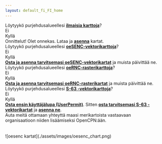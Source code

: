 ```yaml
---
layout: default_fi_FI_home
---
```


<div class="questions">
  
<div class="questionok question">
Löytyykö purjehdusalueellesi <a href="https://opencpn.org/OpenCPN/info/chartsource.html"><strong>ilmaisia karttoja</strong></a>?
</div>
</div>

<div class="arrows">
  
<div class="answer col1 inline">
<i class="down"></i>
</div>
<div class="answer col2 inline">
<i class="down"></i>
</div>
</div>

<div class="separator"></div>

<div class="answers">
  <div class="answer col1 inline">
    
<div class="yesno no">
Ei
</div>
  </div>
  
  <div class="answer col2 inline">
    
<div class="yesno yes">
Kyllä
</div>
  </div>
<div class="answer col3 inline">
<i class="right"></i>
</div>
  
  <div class="answer col4 inline">
    
<div class="questionok ok">
Onnittelut! Olet onnekas. Lataa ja <a href="https://opencpn.org/wiki/dokuwiki/doku.php?id=opencpn:opencpn_user_manual:getting_started:chart_installation"><strong>asenna</strong></a> kartat.
</div>
  </div>
</div>

<div class="separator"></div>

<div class="arrows">
  
<div class="answer col1 inline">
<i class="down"></i>
</div>
</div>

<div class="questions">
  
<div class="questionok question">
Löytyykö purjehdusalueellesi <a href="https://o-charts.org/shop/index.php?id_category=8&controller=category"><strong>oeSENC-vektorikarttoja</strong></a>?
</div>
</div>

<div class="arrows">
  
<div class="answer col1 inline">
<i class="down"></i>
</div>
<div class="answer col2 inline">
<i class="down"></i>
</div>
</div>

<div class="separator"></div>

<div class="answers">
  <div class="answer col1 inline">
    
<div class="yesno no">
Ei
</div>
  </div>
  
  <div class="answer col2 inline">
    
<div class="yesno yes">
Kyllä
</div>
  </div>
<div class="answer col3 inline">
<i class="right"></i>
</div>
  
  <div class="answer col4 inline">
    
<div class="questionok ok">
<a href="./oesenc_en_US.html"><strong>Osta ja asenna tarvitsemasi oeSENC-vektorikartat</strong></a> ja muista päivittää ne.
</div>
  </div>
</div>

<div class="separator"></div>

<div class="arrows">
  
<div class="answer col1 inline">
<i class="down"></i>
</div>
</div>

<div class="questions">
  
<div class="questionok question">
Löytyykö purjehdusalueellesi <a href="https://o-charts.org/shop/index.php?id_category=14&controller=category"><strong>oeRNC-rasterikarttoja</strong></a>?
</div>
</div>

<div class="arrows">
  
<div class="answer col1 inline">
<i class="down"></i>
</div>
<div class="answer col2 inline">
<i class="down"></i>
</div>
</div>

<div class="separator"></div>

<div class="answers">
  <div class="answer col1 inline">
    
<div class="yesno no">
Ei
</div>
  </div>
  
  <div class="answer col2 inline">
    
<div class="yesno yes">
Kyllä
</div>
  </div>
<div class="answer col3 inline">
<i class="right"></i>
</div>
  
  <div class="answer col4 inline">
    
<div class="questionok ok">
<a href="./oernc_en_US.html"><strong>Osta ja asenna tarvitsemasi oeRNC-rasterikartat</strong></a> ja muista päivittää ne.
</div>
  </div>
</div>

<div class="separator"></div>

<div class="arrows">
  
<div class="answer col1 inline">
<i class="down"></i>
</div>
</div>

<div class="questions">
  
<div class="questionok question">
Löytyykö purjehdusalueellesi <a href="https://www.chartworld.com/shop/off_enc"><strong>S-63 -vektorikarttoja</strong></a>?
</div>
</div>

<div class="arrows">
  
<div class="answer col1 inline">
<i class="down"></i>
</div>
<div class="answer col2 inline">
<i class="down"></i>
</div>
</div>

<div class="separator"></div>

<div class="answers">
  <div class="answer col1 inline">
    
<div class="yesno no">
Ei
</div>
  </div>
  
  <div class="answer col2 inline">
    
<div class="yesno yes">
Kyllä
</div>
  </div>
<div class="answer col3 inline">
<i class="right"></i>
</div>
  
  <div class="answer col4 inline">
    
<div class="questionok ok">
<a href="https://o-charts.org/shop/index.php?id_category=6&controller=category"><strong>Osta ensin käyttäjälupa (UserPermit)</strong></a>. Sitten <a href="https://www.chartworld.com/shop/off_enc"><strong>osta tarvitsemasi S-63 -vektorikartat</strong></a> ja <a href="./s63_en_US.html"><strong>asenna ne</strong></a>.
</div>
  </div>
</div>
<div class="separator"></div>
<div class="arrows">
<div class="answer col1 inline">
<i class="down"></i>
</div>
</div>
<div class="questions">
<div class="questionok question">
Auta meitä ottamaan yhteyttä maasi merikartoista vastaavaan organisaatioon niiden lisäämiseksi OpenCPN:ään.
</div>
</div>
<br /><br />
![oesenc kartat](./assets/images/oesenc_chart.png)
